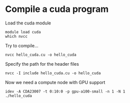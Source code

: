 # Compile a cuda program

Load the cuda module

```
module load cuda
which nvcc
```

Try to compile...
```
nvcc hello_cuda.cu -o hello_cuda
```
Specify the path for the header files
```
nvcc -I include hello_cuda.cu -o hello_cuda
```

Now we need a compute node with GPU support
```
idev -A CDA23007 -t 0:10:0 -p gpu-a100-small -n 1 -N 1
./hello_cuda
```
